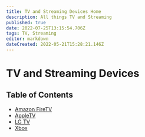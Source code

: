 ```yaml
---
title: TV and Streaming Devices Home
description: All things TV and Streaming
published: true
date: 2022-07-25T13:15:54.706Z
tags: TV, Streaming
editor: markdown
dateCreated: 2022-05-21T15:28:21.146Z
---
```

# TV and Streaming Devices 

## Table of Contents

- [Amazon FireTV](https://wiki.commsnet.org/en/TV_Streaming_Devices/Amazon_FireTV)
- [AppleTV](https://wiki.commsnet.org/en/TV_Streaming_Devices/AppleTV)
- [LG TV](https://wiki.commsnet.org/en/TV_Streaming_Devices/LG_TV_WebOS)
- [Xbox]()